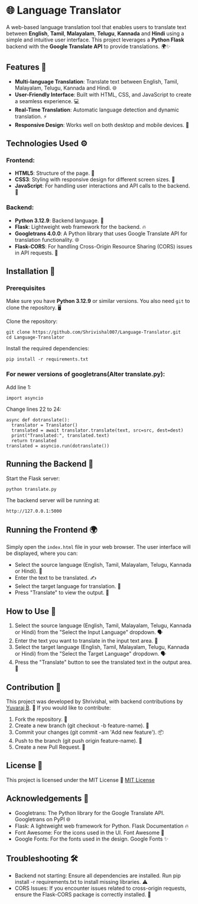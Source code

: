 # 🌐 Language Translator

A web-based language translation tool that enables users to translate text between **English**, **Tamil**,  **Malayalam**, **Telugu**, **Kannada** and **Hindi** using a simple and intuitive user interface. This project leverages a **Python Flask** backend with the **Google Translate API** to provide translations. 🌍✨

## Features 🔑

- **Multi-language Translation**: Translate text between English, Tamil, Malayalam, Telugu, Kannada and Hindi. 🌐
- **User-Friendly Interface**: Built with HTML, CSS, and JavaScript to create a seamless experience. 💻
- **Real-Time Translation**: Automatic language detection and dynamic translation. ⚡
- **Responsive Design**: Works well on both desktop and mobile devices. 📱

## Technologies Used ⚙️

### Frontend:
- **HTML5**: Structure of the page. 📑
- **CSS3**: Styling with responsive design for different screen sizes. 🎨
- **JavaScript**: For handling user interactions and API calls to the backend. 📡

### Backend:
- **Python 3.12.9**: Backend language. 🐍
- **Flask**: Lightweight web framework for the backend. 🔥
- **Googletrans 4.0.0**: A Python library that uses Google Translate API for translation functionality. 🌐
- **Flask-CORS**: For handling Cross-Origin Resource Sharing (CORS) issues in API requests. 🔄

## Installation 💾

### Prerequisites
Make sure you have **Python 3.12.9** or similar versions. You also need `git` to clone the repository. 🖥️

Clone the repository:
```
git clone https://github.com/Shrivishal007/Language-Translator.git
cd Language-Translator
```

Install the required dependencies:
```
pip install -r requirements.txt
```
### For newer versions of googletrans(Alter translate.py):
Add line 1:
```
import asyncio
```
Change lines 22 to 24:
```
async def dotranslate():
  translator = Translator()
  translated = await translator.translate(text, src=src, dest=dest)
  print("Translated:", translated.text)
  return translated
translated = asyncio.run(dotranslate())
```

## Running the Backend 🚀

Start the Flask server:
```
python translate.py
```

The backend server will be running at:
```
http://127.0.0.1:5000
```

## Running the Frontend 🌍

Simply open the `index.html` file in your web browser. The user interface will be displayed, where you can:
- Select the source language (English, Tamil, Malayalam, Telugu, Kannada or Hindi). 🔄
- Enter the text to be translated. ✍️
- Select the target language for translation. 🔄
- Press "Translate" to view the output. 🚀

## How to Use 📖

1. Select the source language (English, Tamil, Malayalam, Telugu, Kannada or Hindi) from the "Select the Input Language" dropdown. 🗣️
2. Enter the text you want to translate in the input text area. 📝
3. Select the target language (English, Tamil, Malayalam, Telugu, Kannada or Hindi) from the "Select the Target Language" dropdown. 🗣️
4. Press the "Translate" button to see the translated text in the output area. 🔄

## Contribution 🤝

This project was developed by Shrivishal, with backend contributions by [Yuvaraj B](https://github.com/yuvii-b). 🙌
If you would like to contribute:
1. Fork the repository. 🍴
2. Create a new branch (git checkout -b feature-name). 🌱
3. Commit your changes (git commit -am 'Add new feature'). 📦
4. Push to the branch (git push origin feature-name). 🚀
5. Create a new Pull Request. 🔄

## License 📜

This project is licensed under the MIT License 📜
[MIT License](LICENSE)

## Acknowledgements 🙏

- Googletrans: The Python library for the Google Translate API. Googletrans on PyPI 🌐
- Flask: A lightweight web framework for Python. Flask Documentation 🔥
- Font Awesome: For the icons used in the UI. Font Awesome 🎨
- Google Fonts: For the fonts used in the design. Google Fonts ✨

## Troubleshooting 🛠️

- Backend not starting: Ensure all dependencies are installed. Run pip install -r requirements.txt to install missing libraries. ⚠️
- CORS Issues: If you encounter issues related to cross-origin requests, ensure the Flask-CORS package is correctly installed. 🔄
